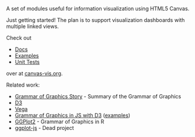 A set of modules useful for information visualization using HTML5 Canvas.

Just getting started! The plan is to support visualization dashboards with multiple linked views.

Check out

  * [Docs](http://canvas-vis.org/docs/canvas-vis.html)
  * [Examples](http://canvas-vis.org/docs/examples.html)
  * [Unit Tests](http://canvas-vis.org/tests)

over at [canvas-vis.org](http://canvas-vis.org).

Related work:

 * [Grammar of Graphics Story](http://universalvisualization.org/?p=184) - Summary of the Grammar of Graphics
 * [D3](http://d3js.org/)
 * [Vega](http://trifacta.github.io/vega/)
 * [Grammar of Graphics in JS with D3](https://github.com/gigamonkey/gg) ([examples](http://gigamonkey.github.io/gg/))
 * [GGPlot2](http://ggplot2.org/) - Grammar of Graphics in R
 * [ggplot-js](https://code.google.com/p/ggplot-js/source/browse/#svn%2Ftrunk%2Fjs) - Dead project
